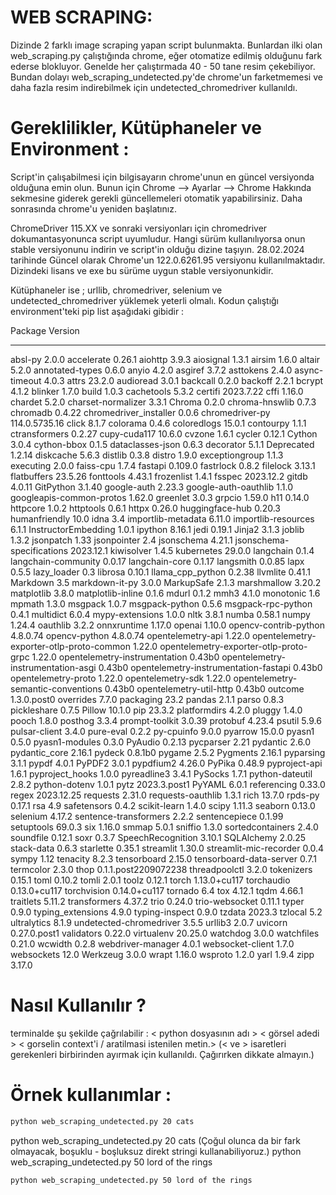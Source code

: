 # WEB SCRAPING:
Dizinde 2 farklı image scraping yapan script bulunmakta.
Bunlardan ilki olan web_scraping.py çalıştığında chrome, eğer otomatize edilmiş olduğunu fark ederse blokluyor.
Genelde her çalıştırmada 40 - 50 tane resim çekebiliyor.
Bundan dolayı web_scraping_undetected.py'de chrome'un farketmemesi ve daha fazla 
    resim indirebilmek için undetected_chromedriver kullanıldı.

# Gereklilikler, Kütüphaneler ve Environment :
Script'in çalışabilmesi için bilgisayarın chrome'unun en güncel versiyonda olduğuna emin olun.
Bunun için Chrome --> Ayarlar --> Chrome Hakkında sekmesine giderek gerekli güncellemeleri otomatik yapabilirsiniz.
Daha sonrasında chrome'u yeniden başlatınız.

ChromeDriver 115.XX ve sonraki versiyonları için chromedriver dokumantasyonunca script uyumludur. Hangi sürüm kullanılıyorsa onun stable
versiyonunu indirin ve script'in olduğu dizine taşıyın.
28.02.2024 tarihinde Güncel olarak Chrome'un 122.0.6261.95 versiyonu kullanılmaktadır. Dizindeki lisans ve exe bu sürüme uygun stable versiyonunkidir.

Kütüphaneler ise ;
urllib, chromedriver, selenium ve undetected_chromedriver yüklemek yeterli olmalı.
Kodun çalıştığı environment'teki pip list aşağıdaki gibidir : 

Package                                  Version
---------------------------------------- --------------------
absl-py                                  2.0.0
accelerate                               0.26.1
aiohttp                                  3.9.3
aiosignal                                1.3.1
airsim                                   1.6.0
altair                                   5.2.0
annotated-types                          0.6.0
anyio                                    4.2.0
asgiref                                  3.7.2
asttokens                                2.4.0
async-timeout                            4.0.3
attrs                                    23.2.0
audioread                                3.0.1
backcall                                 0.2.0
backoff                                  2.2.1
bcrypt                                   4.1.2
blinker                                  1.7.0
build                                    1.0.3
cachetools                               5.3.2
certifi                                  2023.7.22
cffi                                     1.16.0
chardet                                  5.2.0
charset-normalizer                       3.3.1
Chroma                                   0.2.0
chroma-hnswlib                           0.7.3
chromadb                                 0.4.22
chromedriver_installer                   0.0.6
chromedriver-py                          114.0.5735.16
click                                    8.1.7
colorama                                 0.4.6
coloredlogs                              15.0.1
contourpy                                1.1.1
ctransformers                            0.2.27
cupy-cuda117                             10.6.0
cvzone                                   1.6.1
cycler                                   0.12.1
Cython                                   3.0.4
cython-bbox                              0.1.5
dataclasses-json                         0.6.3
decorator                                5.1.1
Deprecated                               1.2.14
diskcache                                5.6.3
distlib                                  0.3.8
distro                                   1.9.0
exceptiongroup                           1.1.3
executing                                2.0.0
faiss-cpu                                1.7.4
fastapi                                  0.109.0
fastrlock                                0.8.2
filelock                                 3.13.1
flatbuffers                              23.5.26
fonttools                                4.43.1
frozenlist                               1.4.1
fsspec                                   2023.12.2
gitdb                                    4.0.11
GitPython                                3.1.40
google-auth                              2.23.3
google-auth-oauthlib                     1.1.0
googleapis-common-protos                 1.62.0
greenlet                                 3.0.3
grpcio                                   1.59.0
h11                                      0.14.0
httpcore                                 1.0.2
httptools                                0.6.1
httpx                                    0.26.0
huggingface-hub                          0.20.3
humanfriendly                            10.0
idna                                     3.4
importlib-metadata                       6.11.0
importlib-resources                      6.1.1
InstructorEmbedding                      1.0.1
ipython                                  8.16.1
jedi                                     0.19.1
Jinja2                                   3.1.3
joblib                                   1.3.2
jsonpatch                                1.33
jsonpointer                              2.4
jsonschema                               4.21.1
jsonschema-specifications                2023.12.1
kiwisolver                               1.4.5
kubernetes                               29.0.0
langchain                                0.1.4
langchain-community                      0.0.17
langchain-core                           0.1.17
langsmith                                0.0.85
lapx                                     0.5.5
lazy_loader                              0.3
librosa                                  0.10.1
llama_cpp_python                         0.2.38
llvmlite                                 0.41.1
Markdown                                 3.5
markdown-it-py                           3.0.0
MarkupSafe                               2.1.3
marshmallow                              3.20.2
matplotlib                               3.8.0
matplotlib-inline                        0.1.6
mdurl                                    0.1.2
mmh3                                     4.1.0
monotonic                                1.6
mpmath                                   1.3.0
msgpack                                  1.0.7
msgpack-python                           0.5.6
msgpack-rpc-python                       0.4.1
multidict                                6.0.4
mypy-extensions                          1.0.0
nltk                                     3.8.1
numba                                    0.58.1
numpy                                    1.24.4
oauthlib                                 3.2.2
onnxruntime                              1.17.0
openai                                   1.10.0
opencv-contrib-python                    4.8.0.74
opencv-python                            4.8.0.74
opentelemetry-api                        1.22.0
opentelemetry-exporter-otlp-proto-common 1.22.0
opentelemetry-exporter-otlp-proto-grpc   1.22.0
opentelemetry-instrumentation            0.43b0
opentelemetry-instrumentation-asgi       0.43b0
opentelemetry-instrumentation-fastapi    0.43b0
opentelemetry-proto                      1.22.0
opentelemetry-sdk                        1.22.0
opentelemetry-semantic-conventions       0.43b0
opentelemetry-util-http                  0.43b0
outcome                                  1.3.0.post0
overrides                                7.7.0
packaging                                23.2
pandas                                   2.1.1
parso                                    0.8.3
pickleshare                              0.7.5
Pillow                                   10.1.0
pip                                      23.3.2
platformdirs                             4.2.0
pluggy                                   1.4.0
pooch                                    1.8.0
posthog                                  3.3.4
prompt-toolkit                           3.0.39
protobuf                                 4.23.4
psutil                                   5.9.6
pulsar-client                            3.4.0
pure-eval                                0.2.2
py-cpuinfo                               9.0.0
pyarrow                                  15.0.0
pyasn1                                   0.5.0
pyasn1-modules                           0.3.0
PyAudio                                  0.2.13
pycparser                                2.21
pydantic                                 2.6.0
pydantic_core                            2.16.1
pydeck                                   0.8.1b0
pygame                                   2.5.2
Pygments                                 2.16.1
pyparsing                                3.1.1
pypdf                                    4.0.1
PyPDF2                                   3.0.1
pypdfium2                                4.26.0
PyPika                                   0.48.9
pyproject-api                            1.6.1
pyproject_hooks                          1.0.0
pyreadline3                              3.4.1
PySocks                                  1.7.1
python-dateutil                          2.8.2
python-dotenv                            1.0.1
pytz                                     2023.3.post1
PyYAML                                   6.0.1
referencing                              0.33.0
regex                                    2023.12.25
requests                                 2.31.0
requests-oauthlib                        1.3.1
rich                                     13.7.0
rpds-py                                  0.17.1
rsa                                      4.9
safetensors                              0.4.2
scikit-learn                             1.4.0
scipy                                    1.11.3
seaborn                                  0.13.0
selenium                                 4.17.2
sentence-transformers                    2.2.2
sentencepiece                            0.1.99
setuptools                               69.0.3
six                                      1.16.0
smmap                                    5.0.1
sniffio                                  1.3.0
sortedcontainers                         2.4.0
soundfile                                0.12.1
soxr                                     0.3.7
SpeechRecognition                        3.10.1
SQLAlchemy                               2.0.25
stack-data                               0.6.3
starlette                                0.35.1
streamlit                                1.30.0
streamlit-mic-recorder                   0.0.4
sympy                                    1.12
tenacity                                 8.2.3
tensorboard                              2.15.0
tensorboard-data-server                  0.7.1
termcolor                                2.3.0
thop                                     0.1.1.post2209072238
threadpoolctl                            3.2.0
tokenizers                               0.15.1
toml                                     0.10.2
tomli                                    2.0.1
toolz                                    0.12.1
torch                                    1.13.0+cu117
torchaudio                               0.13.0+cu117
torchvision                              0.14.0+cu117
tornado                                  6.4
tox                                      4.12.1
tqdm                                     4.66.1
traitlets                                5.11.2
transformers                             4.37.2
trio                                     0.24.0
trio-websocket                           0.11.1
typer                                    0.9.0
typing_extensions                        4.9.0
typing-inspect                           0.9.0
tzdata                                   2023.3
tzlocal                                  5.2
ultralytics                              8.1.9
undetected-chromedriver                  3.5.5
urllib3                                  2.0.7
uvicorn                                  0.27.0.post1
validators                               0.22.0
virtualenv                               20.25.0
watchdog                                 3.0.0
watchfiles                               0.21.0
wcwidth                                  0.2.8
webdriver-manager                        4.0.1
websocket-client                         1.7.0
websockets                               12.0
Werkzeug                                 3.0.0
wrapt                                    1.16.0
wsproto                                  1.2.0
yarl                                     1.9.4
zipp                                     3.17.0


# Nasıl Kullanılır ? 

terminalde şu şekilde çağrılabilir : < python dosyasının adı > < görsel adedi > < gorselin context'i / aratilmasi istenilen metin.>
(< ve > isaretleri gerekenleri birbirinden ayırmak için kullanıldı. Çağırırken dikkate almayın.)
# Örnek kullanımlar : 
```bash
python web_scraping_undetected.py 20 cats
```
python web_scraping_undetected.py 20 cats
(Çoğul olunca da bir fark olmayacak, boşuklu - boşluksuz direkt stringi kullanabiliyoruz.)
python web_scraping_undetected.py 50 lord of the rings
```bash
python web_scraping_undetected.py 50 lord of the rings
```